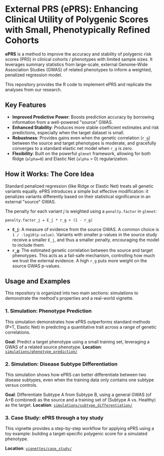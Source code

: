 # External PRS (ePRS): Enhancing Clinical Utility of Polygenic Scores with Small, Phenotypically Refined Cohorts

**ePRS** is a method to improve the accuracy and stability of polygenic risk scores (PRS) in clinical cohorts / phenotypes with limited sample sizes. It leverages summary statistics from large-scale, external Genome-Wide Association Studies (GWAS) of related phenotypes to inform a weighted, penalized regression model.

This repository provides the R code to implement ePRS and replicate the analyses from our research.

## Key Features

- **Improved Predictive Power**: Boosts prediction accuracy by borrowing information from a well-powered "source" GWAS.
- **Enhanced Stability**: Produces more stable coefficient estimates and risk predictions, especially when the target dataset is small.
- **Robustness**: Provides gains even when the genetic correlation (`r_g`) between the source and target phenotypes is moderate, and gracefully converges to a standard elastic net model when `r_g` is zero.
- **Flexibility**: Built on the powerful `glmnet` framework, allowing for both Ridge (`alpha=0`) and Elastic Net (`alpha` > 0) regularization.

## How it Works: The Core Idea

Standard penalized regression (like Ridge or Elastic Net) treats all genetic variants equally. ePRS introduces a simple but effective modification: it penalizes variants differently based on their statistical significance in an external "source" GWAS.

The penalty for each variant *j* is weighted using a `penalty.factor` in `glmnet`:

`penalty.factor_j = E_j * r_g + (1 - r_g)`

- **`E_j`**: A measure of evidence from the source GWAS. A common choice is `1 / -log10(p-value)`. Variants with smaller p-values in the source study receive a smaller `E_j`, and thus a smaller penalty, encouraging the model to include them.
- **`r_g`**: The estimated genetic correlation between the source and target phenotypes. This acts as a fail-safe mechanism, controlling how much we trust the external evidence. A high `r_g` puts more weight on the source GWAS p-values.

## Usage and Examples

This repository is organized into two main sections: simulations to demonstrate the method's properties and a real-world vignette.

### 1. Simulation: Phenotype Prediction

This simulation demonstrates how ePRS outperforms standard methods (P+T, Elastic Net) in predicting a quantitative trait across a range of genetic correlations.

**Goal**: Predict a target phenotype using a small training set, leveraging a GWAS of a related source phenotype.
**Location**: [`simulations/phenotype_prediction/`](simulations/phenotype_prediction/)


### 2. Simulation: Disease Subtype Differentiation

This simulation shows how ePRS can better differentiate between two disease subtypes, even when the training data only contains one subtype versus controls.

**Goal**: Differentiate Subtype A from Subtype B, using a general GWAS (of A+B combined) as the source and a training set of (Subtype A vs. Healthy) as the target.
**Location**: [`simulations/subtype_differentiation/`](simulations/subtype_differentiation/)

### 3. Case Study: ePRS through a toy study

This vignette provides a step-by-step workflow for applying ePRS using a toy example: building a target-specific polygenic score for a simulated phenotype.

**Location**: [`vignettes/case_study/`](vignettes/case_study/)


